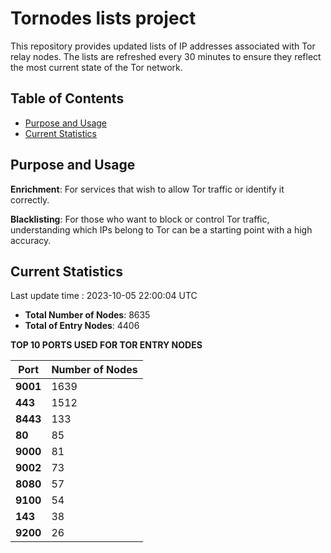 # Tornodes lists project

This repository provides updated lists of IP addresses associated with Tor relay nodes. The lists are refreshed every 30 minutes to ensure they reflect the most current state of the Tor network.

## Table of Contents

- [Purpose and Usage](#purpose-and-usage)
- [Current Statistics](#current-statistics)


## Purpose and Usage

**Enrichment**: For services that wish to allow Tor traffic or identify it correctly.

**Blacklisting**: For those who want to block or control Tor traffic, understanding which IPs belong to Tor can be a starting point with a high accuracy.

## Current Statistics

Last update time : 2023-10-05 22:00:04 UTC

- **Total Number of Nodes**: 8635
- **Total of Entry Nodes**: 4406

**TOP 10 PORTS USED FOR TOR ENTRY NODES**

| **Port** | **Number of Nodes** |
|------|-----------------|
| **9001**   | 1639  |
| **443**   | 1512  |
| **8443**   | 133  |
| **80**   | 85  |
| **9000**   | 81  |
| **9002**   | 73  |
| **8080**   | 57  |
| **9100**   | 54  |
| **143**   | 38  |
| **9200**   | 26  |

